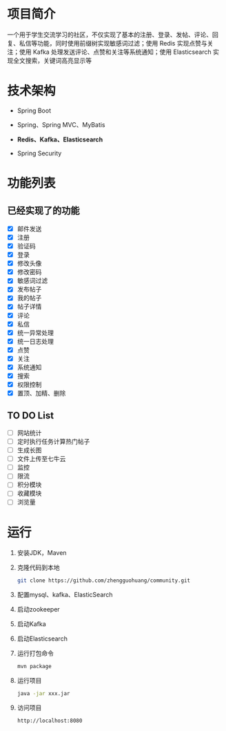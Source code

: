 # 项目简介

一个用于学生交流学习的社区，不仅实现了基本的注册、登录、发帖、评论、回复、私信等功能，同时使用前缀树实现敏感词过滤；使用 Redis 实现点赞与关注；使用 Kafka 处理发送评论、点赞和关注等系统通知；使用 Elasticsearch 实现全文搜索，关键词高亮显示等

# 技术架构

* Spring Boot 

* Spring、Spring MVC、MyBatis 

* **Redis、Kafka、Elasticsearch**

* Spring Security

# 功能列表

## 已经实现了的功能

- [x] 邮件发送
- [x] 注册
- [x] 验证码
- [x] 登录
- [x] 修改头像
- [x] 修改密码
- [x] 敏感词过滤
- [x] 发布帖子
- [x] 我的帖子
- [x] 帖子详情
- [x] 评论
- [x] 私信
- [x] 统一异常处理
- [x] 统一日志处理
- [x] 点赞
- [x] 关注
- [x] 系统通知
- [x] 搜索
- [x] 权限控制
- [x] 置顶、加精、删除

## TO DO List

- [ ] 网站统计
- [ ] 定时执行任务计算热门帖子
- [ ] 生成长图
- [ ] 文件上传至七牛云
- [ ] 监控
- [ ] 限流
- [ ] 积分模块
- [ ] 收藏模块
- [ ] 浏览量

# 运行

1. 安装JDK，Maven

2. 克隆代码到本地

   ```bash
   git clone https://github.com/zhengguohuang/community.git
   ```

3. 配置mysql、kafka、ElasticSearch

4. 启动zookeeper

5. 启动Kafka

6. 启动Elasticsearch

7. 运行打包命令

   ```bash
   mvn package
   ```

8. 运行项目

   ```bash
   java -jar xxx.jar
   ```

9. 访问项目

   ```
   http://localhost:8080
   ```

